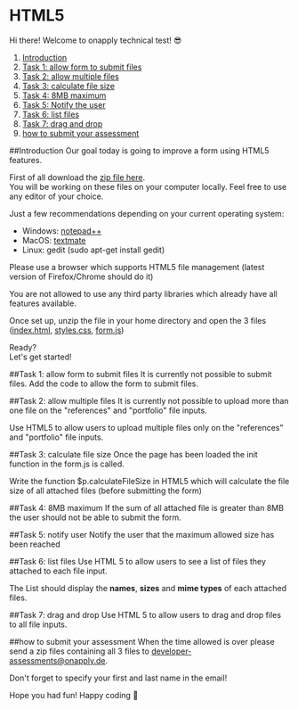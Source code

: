 # HTML5

Hi there! Welcome to onapply technical test! :sunglasses:

1. [Introduction](https://github.com/onapply/developer-tests/tree/master/html5-file#introduction)
2. [Task 1: allow form to submit files](https://github.com/onapply/developer-tests/tree/master/html5-file#task-1-allow-form-to-submit-files)
3. [Task 2: allow multiple files](https://github.com/onapply/developer-tests/tree/master/html5-file#task-2-allow-multiple-files)
4. [Task 3: calculate file size](https://github.com/onapply/developer-tests/tree/master/html5-file#task-3-calculate-file-size)
5. [Task 4: 8MB maximum](https://github.com/onapply/developer-tests/tree/master/html5-file#task-4-8mb-maximum)
6. [Task 5: Notify the user](https://github.com/onapply/developer-tests/tree/master/html5-file#task-5-notify-user)
7. [Task 6: list files](https://github.com/onapply/developer-tests/tree/master/html5-file#task-6-list-files)
8. [Task 7: drag and drop](https://github.com/onapply/developer-tests/tree/master/html5-file#task-7-drag-and-drop)
9. [how to submit your assessment]()

##Introduction
Our goal today is going to improve a form using HTML5 features.

First of all download the [zip file here](https://github.com/onapply/developer-tests/archive/master.zip).<br>
You will be working on these files on your computer locally. Feel free to use any editor of your choice.

Just a few recommendations depending on your current operating system:
- Windows: [notepad++](https://notepad-plus-plus.org/download/v6.9.2.html)
- MacOS: [textmate](https://macromates.com/)
- Linux: gedit (sudo apt-get install gedit)

Please use a browser which supports HTML5 file management (latest version of Firefox/Chrome should do it)

You are not allowed to use any third party libraries which already have all features available.

Once set up, unzip the file in your home directory and open the 3 files ([index.html](https://github.com/onapply/developer-tests/blob/master/html5-file/index.html), [styles.css](https://github.com/onapply/developer-tests/blob/master/html5-file/styles.css), [form.js](https://github.com/onapply/developer-tests/blob/master/html5-file/form.js))


Ready?<br>
Let's get started!

##Task 1: allow form to submit files
It is currently not possible to submit files. Add the code to allow the form to submit files.

##Task 2: allow multiple files
It is currently not possible to upload more than one file on the "references" and "portfolio" file inputs.

Use HTML5 to allow users to upload multiple files only on the "references" and "portfolio" file inputs.

##Task 3: calculate file size
Once the page has been loaded the init function in the form.js is called.

Write the function $p.calculateFileSize in HTML5 which will calculate the file size of all attached files (before submitting the form)

##Task 4: 8MB maximum
If the sum of all attached file is greater than 8MB the user should not be able to submit the form.

##Task 5: notify user
Notify the user that the maximum allowed size has been reached

##Task 6: list files
Use HTML 5 to allow users to see a list of files they attached to each file input.

The List should display the **names**, **sizes** and **mime types** of each attached files.

##Task 7: drag and drop
Use HTML 5 to allow users to drag and drop files to all file inputs.

##how to submit your assessment
When the time allowed is over please send a zip files containing all 3 files to developer-assessments@onapply.de.

Don't forget to specify your first and last name in the email!

Hope you had fun!
Happy coding :beers:


